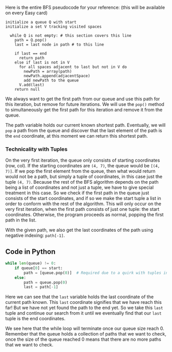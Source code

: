 <!--title={Popping Explained}-->

<!--concepts={if_stmts.mdx,while_loops.mdx,lists.mdx,indexing_lists.mdx}-->

<!--badges={Algorithms:25,Python:5}-->

Here is the entire BFS pseudocode for your reference: (this will be available on every Easy card)

```pseudocode
initialize a queue Q with start 
initialize a set V tracking visited spaces 

  while Q is not empty: # this section covers this line
    path = Q.pop()
    last = last node in path # to this line

    if last == end
      return path
    else if last is not in V
      for all spaces adjacent to last but not in V do
        newPath = array(path)
        newPath.append(adjacentSpace)
        add newPath to the queue
      V.add(last)
    return null
```

We always want to get the first path from our queue and use this path for this iteration, but remove for future iterations. We will use the `pop()` method to simultaneously get the first path for this iteration and remove it from the queue. 

The path variable holds our current known shortest path. Eventually, we will `pop` a path from the queue and discover that the last element of the path is the `end` coordinate, at this moment we can return this shortest path.

### Technicality with Tuples 

On the very first iteration, the queue only consists of starting coordinates (row, col). If the starting coordinates are `(4, 7)`, the queue would be `[(4, 7)]`. If we pop the first element from the queue, then what would return would not be a path, but simply a tuple of coordinates, in this case just the tuple `(4, 7)`. Because the rest of the BFS algorithm depends on the path being a list of coordinates and not just a tuple, we have to give special treatment in this case. So we check if the first path in the queue just consists of the start coordinates, and if so we make the start tuple a list in order to conform with the rest of the algorithm. This will only occur on the very first iteration, when the first path consists of just one tuple: the start coordinates. Otherwise, the program proceeds as normal, popping the first path in the list.

With the given path, we also get the last coordinates of the path using negative indexing: `path[-1]`. 

## Code in Python

```python
while len(queue) != 0:    
    if queue[0] == start:        
        path = [queue.pop(0)]  # Required due to a quirk with tuples in Python    
    else:
        path = queue.pop(0) 
    	last = path[-1]
```
Here we can see that the `last` variable holds the last coordinate of the current path known. 
This `last` coordinate signifies that we have reach this far! But we have not yet found the path to the end yet. So we take this `last` tuple and continue our search from it until we eventually find that our `last` tuple is the end coordinates.

We see here that the while loop will terminate once our queue size reach 0. Remember that the queue holds a collection of paths that we want to check, once the size of the queue reached 0 means that there are no more paths that we want to check. 